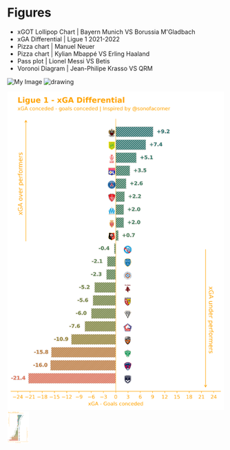 # Figures
* xGOT Lollipop Chart | Bayern Munich VS Borussia M'Gladbach
* xGA Differential | Ligue 1 2021-2022
* Pizza chart | Manuel Neuer
* Pizza chart | Kylian Mbappé VS Erling Haaland
* Pass plot | Lionel Messi VS Betis
* Voronoi Diagram | Jean-Philipe Krasso VS QRM

![My Image](Lollipop_Chart.png)
<img src="Lollipop_Chart.png" alt="drawing" width="50"/>

![My Image](xGA_differential.png)
<img src="xGA_differential.png" alt="drawing" width="50"/>
